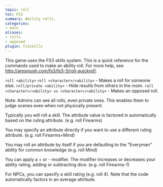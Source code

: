 ```yaml
---
topic: roll
toc: FS3
summary: Ability rolls.
categories:
- main
aliases:
- rolls
- opposed
plugin: fs3skills
---
```

This game uses the FS3 skills system.  This is a quick reference for the commands used to make an ability roll.  For more help, see http://aresmush.com/fs3/fs3-3/roll-quickref/.

`roll <ability>`
`roll <character>/<ability>` - Makes a roll for someone else.
`roll/private <ability>` - Hide results from others in the room.
`roll <character>/<ability> vs <character>/<ability>` - Makes an opposed roll.

Note:  Admins can see all rolls, even private ones.  This enables them to judge scenes even when not physically present.

Typically you will roll a skill.  The attribute value is factored in automatically based on the ruling attribute.  (e.g. roll Firearms)

You may specify an attribute directly if you want to use a different ruling attribute.  (e.g. roll Firearms+Mind)

You may roll an attribute by itself if you are defaulting to the "Everyman" ability for common knowledge (e.g. roll Mind)

You can apply a + or - modifier.  The modifier increases or decreases your ability rating, adding or subtracting dice.  (e.g. roll Firearms-1)

For NPCs, you can specify a skill rating (e.g. roll 4).  Note that the code automatically factors in an average attribute.